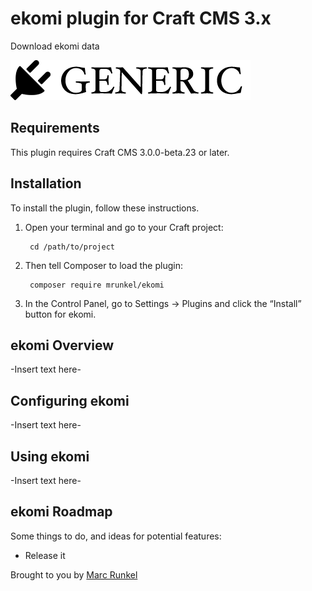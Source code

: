 # ekomi plugin for Craft CMS 3.x

Download ekomi data

![Screenshot](resources/img/plugin-logo.png)

## Requirements

This plugin requires Craft CMS 3.0.0-beta.23 or later.

## Installation

To install the plugin, follow these instructions.

1. Open your terminal and go to your Craft project:

        cd /path/to/project

2. Then tell Composer to load the plugin:

        composer require mrunkel/ekomi

3. In the Control Panel, go to Settings → Plugins and click the “Install” button for ekomi.

## ekomi Overview

-Insert text here-

## Configuring ekomi

-Insert text here-

## Using ekomi

-Insert text here-

## ekomi Roadmap

Some things to do, and ideas for potential features:

* Release it

Brought to you by [Marc Runkel](https://runkel.org)
